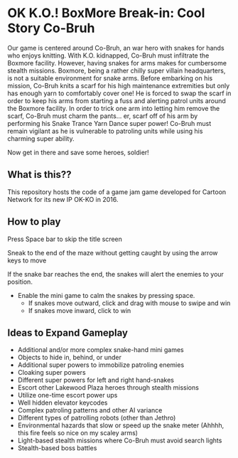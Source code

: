 # OK K.O.! BoxMore Break-in: Cool Story Co-Bruh

Our game is centered around Co-Bruh, an war hero with snakes for hands who enjoys knitting. With K.O. kidnapped, Co-Bruh must infiltrate the Boxmore facility. However, having snakes for arms makes for cumbersome stealth missions. Boxmore, being a rather chilly super villain headquarters, is not a suitable environment for snake arms. Before embarking on his mission, Co-Bruh knits a scarf for his high maintenance extremities but only has enough yarn to comfortably cover one! He is forced to swap the scarf in order to keep his arms from starting a fuss and alerting patrol units around the Boxmore facility. In order to trick one arm into letting him remove the scarf, Co-Bruh must charm the pants... er, scarf off of his arm by performing his Snake Trance Yarn Dance super power! Co-Bruh must remain vigilant as he is vulnerable to patroling units while using his charming super ability.

Now get in there and save some heroes, soldier!

## What is this??

This repository hosts the code of a game jam game developed for Cartoon Network for its new IP OK-KO in 2016.

## How to play

Press Space bar to skip the title screen

Sneak to the end of the maze without getting caught by using the arrow keys to move

If the snake bar reaches the end, the snakes will alert the enemies to your position.

* Enable the mini game to calm the snakes by pressing space.
  + If snakes move outward, click and drag with mouse to swipe and win
  + If snakes move inward, click to win

## Ideas to Expand Gameplay

+ Additional and/or more complex snake-hand mini games
+ Objects to hide in, behind, or under
+ Additional super powers to immobilize patroling enemies
+ Cloaking super powers
+ Different super powers for left and right hand-snakes
+ Escort other Lakewood Plaza heroes through stealth missions
+ Utilize one-time escort power ups
+ Well hidden elevator keycodes
+ Complex patroling patterns and other AI variance
+ Different types of patrolling robots (other than Jethro)
+ Environmental hazards that slow or speed up the snake meter (Ahhhh, this fire feels so nice on my scaley arms)
+ Light-based stealth missions where Co-Bruh must avoid search lights
+ Stealth-based boss battles

